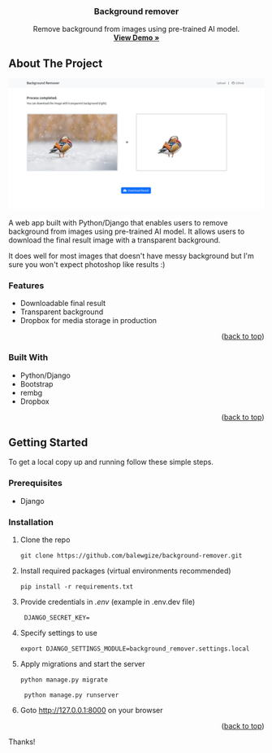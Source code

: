 <a name="readme-top"></a>

<div align="center">
  <h3 align="center">Background remover</h3>

  <p align="center">
    Remove background from images using pre-trained AI model.
    <br />
    <a href="#" target="_blank"><strong>View Demo »</strong></a>
    <br />
  </p>
</div>

<!-- ABOUT THE PROJECT -->
## About The Project

[![Screenshot](static/images/screenshot.png?raw=true "Tomar")](#)

A web app built with Python/Django that enables users to remove background from images using pre-trained AI model. It allows users to download the final result image with a transparent background. 

It does well for most images that doesn't have messy background but I'm sure you won't expect photoshop like results :) 

### Features
- Downloadable final result
- Transparent background
- Dropbox for media storage in production

<p align="right">(<a href="#readme-top">back to top</a>)</p>

### Built With
- Python/Django
- Bootstrap
- rembg
- Dropbox

<p align="right">(<a href="#readme-top">back to top</a>)</p>


<!-- GETTING STARTED -->
## Getting Started

To get a local copy up and running follow these simple steps.

### Prerequisites

* Django

### Installation

1. Clone the repo
   ```
   git clone https://github.com/balewgize/background-remover.git
   ```
2. Install required packages (virtual environments recommended)
   ```
   pip install -r requirements.txt
   ```
3. Provide credentials in *.env*  (example in .env.dev file)
   ```
    DJANGO_SECRET_KEY=
   ```
4. Specify settings to use
   ```
   export DJANGO_SETTINGS_MODULE=background_remover.settings.local
   ```
5. Apply migrations and start the server
   ```
   python manage.py migrate
   ```
   ```
    python manage.py runserver
    ``` 
6. Goto http://127.0.0.1:8000 on your browser

<p align="right">(<a href="#readme-top">back to top</a>)</p>

Thanks!
